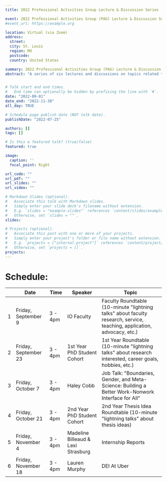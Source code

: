 ```yaml
---
title: 2022 Professional Activities Group Lecture & Discussion Series

event: 2022 Professional Activities Group (PAG) Lecture & Discussion Series
#event_url: https://example.org

location: Virtual (via Zoom)
address:
  street: 
  city: St. Louis
  region: MO
  postcode: 
  country: United States

summary: 2022 Professional Activities Group (PAG) Lecture & Discussion Series
abstract: "A series of six lectures and discussions on topics related to science, practice, and advocacy in IO psychology."


# Talk start and end times.
#   End time can optionally be hidden by prefixing the line with `#`.
date: "2022-09-01"
date_end: "2022-11-30"
all_day: TRUE

# Schedule page publish date (NOT talk date).
publishDate: "2022-07-25"

authors: []
tags: []

# Is this a featured talk? (true/false)
featured: true

image:
  caption: ''
  focal_point: Right

url_code: ""
url_pdf: ""
url_slides: ""
url_video: ""

# Markdown Slides (optional).
#   Associate this talk with Markdown slides.
#   Simply enter your slide deck's filename without extension.
#   E.g. `slides = "example-slides"` references `content/slides/example-slides.md`.
#   Otherwise, set `slides = ""`.
slides:

# Projects (optional).
#   Associate this post with one or more of your projects.
#   Simply enter your project's folder or file name without extension.
#   E.g. `projects = ["internal-project"]` references `content/project/deep-learning/index.md`.
#   Otherwise, set `projects = []`.
projects:
---
```


# Schedule:

|   | Date                  | Time    | Speaker                             | Topic                                                                                                                   |
|---|-----------------------|---------|-------------------------------------|-------------------------------------------------------------------------------------------------------------------------|
| 1 |  Friday, September 9  | 3 - 4pm | IO Faculty                          | Faculty Roundtable (10-minute "lightning talks" about faculty research, service, teaching, application, advocacy, etc.) |
| 2 | Friday, September 23  | 3 - 4pm | 1st Year PhD Student Cohort         | 1st Year Roundtable (10-minute "lightning talks" about research interested, career goals, hobbies, etc.)                |
| 3 |    Friday, October 7  | 3 - 4pm | Haley Cobb                          | Job Talk: "Boundaries, Gender, and Meta-Science: Building a Better Work-Nonwork Interface for All"                      |
| 4 |   Friday, October 21  | 3 - 4pm | 2nd Year PhD Student Cohort         | 2nd Year Thesis Idea Roundtable (10-minute "lightning talks" about thesis ideas)                                        |
| 5 |  Friday, November 4   | 3 - 4pm | Madeline Billeaud & Lexi Strasburg  | Internship Reports                                                                                                      |
| 6 |  Friday, November 18  | 3 - 4pm | Lauren Murphy                       | DEI At Uber                                                                                                             |                                                                                    |